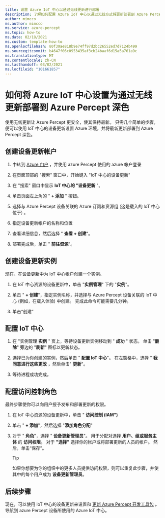 ```yaml
---
title: 设置 Azure IoT 中心以通过无线更新进行部署
description: 了解如何配置 Azure IoT 中心以通过无线方式将更新部署到 Azure Percept 深色
author: mimcco
ms.author: mimcco
ms.service: azure-percept
ms.topic: how-to
ms.date: 02/18/2021
ms.custom: template-how-to
ms.openlocfilehash: 80f30ae818b9e74ff97d2bc26552ed7d7124b499
ms.sourcegitcommit: b4647f06c0953435af3cb24baaf6d15a5a761a9c
ms.translationtype: MT
ms.contentlocale: zh-CN
ms.lasthandoff: 03/02/2021
ms.locfileid: "101661857"
---
```

# <a name="how-to-set-up-azure-iot-hub-to-deploy-over-the-air-updates-to-your-azure-percept-dk"></a>如何将 Azure IoT 中心设置为通过无线更新部署到 Azure Percept 深色
使用无线更新让 Azure Percept 更安全，使其保持最新。 只需几个简单的步骤，便可以使用 IoT 中心的设备更新设置 Azure 环境，并将最新更新部署到 Azure Percept 深色。

## <a name="create-a-device-update-account"></a>创建设备更新帐户

1. 中转到 [Azure 门户](https://portal.azure.com) ，并使用 azure Percept 使用的 azure 帐户登录 

1. 在页面顶部的 "搜索" 窗口中，开始键入 "IoT 中心的设备更新"

1. 在 "搜索" 窗口中显示 **IoT 中心的 "设备更新** "。

1. 单击页面左上角的 " **+ 添加** " 按钮。

1. 选择与 Azure Percept 设备关联的 Azure 订阅和资源组 (这是载入的 IoT 中心位于) 。

1. 指定设备更新帐户的名称和位置

1. 查看详细信息，然后选择 " **查看 + 创建**"。
 
1. 部署完成后，单击 " **前往资源**"。
 
## <a name="create-a-device-update-instance"></a>创建设备更新实例
现在，在设备更新中为 IoT 中心帐户创建一个实例。

1. 在 IoT 中心资源的设备更新中，单击 "**实例管理**" 下的 "**实例**"。
 
1. 单击 " **+ 创建**"，指定实例名称，并选择与 Azure Percept 设备关联的 IoT 中心 (例如，在载入体验) 中创建。 完成此命令可能需要几分钟。
 
1. 单击“创建” 

## <a name="configure-iot-hub"></a>配置 IoT 中心

1. 在 "实例管理 **实例** " 页上，等待设备更新实例移动到 " **成功** " 状态。 单击 "**删除**" 旁边的 "**刷新**" 图标以更新状态。
 
1. 选择已为你创建的实例，然后单击 " **配置 IoT 中心**"。 在左窗格中，选择 " **我同意进行这些更改** ，然后单击" **更新**"。
 
1. 等待进程成功完成。
 
## <a name="configure-access-control-roles"></a>配置访问控制角色
最终步骤使你可以向用户授予发布和部署更新的权限。

1. 在 IoT 中心资源的设备更新中，单击 " **访问控制 (IAM")**
 
2. 单击 " **+ 添加**"，然后选择 "**添加角色分配**"
 
3. 对于 " **角色**"，选择 " **设备更新管理员**"。 用于分配对选择 **用户、组或服务主体** 的 **访问权限**。 对于 **"选择"** 选择你的帐户或将部署更新的人员的帐户。 然后，单击“保存”。 

    > [!TIP]
    > 如果你想要为你的组织中的更多人员提供访问权限，则可以重复此步骤，并使其中的每个用户成为 **设备更新管理员**。

## <a name="next-steps"></a>后续步骤

现在，可以使用 IoT 中心的设备更新来设置和 [更新 Azure Percept 开发工具包](./how-to-update-over-the-air.md) 。 导航到 azure Percept 设备所使用的 Azure IoT 中心。